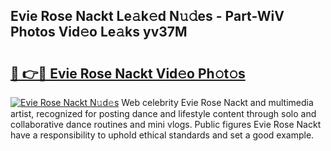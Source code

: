 ## Evie Rose Nackt Le𝚊k𝚎d N𝚞𝚍es - Part-WiV Photos Vid𝚎o Le𝚊ks yv37M

# <h2><a href="http://fb9bzpe.evod.top/?m=Evie+Rose+Nackt">🔗 👉🔴 Evie Rose Nackt Vid𝚎o Ph𝚘t𝚘s</a></h2>

[![Evie Rose Nackt N𝚞d𝚎s](https://i.imgur.com/8V9OHl7.gif)](http://fb9bzpe.evod.top/?m=Evie+Rose+Nackt)
Web celebrity Evie Rose Nackt and multimedia artist, recognized for posting dance and lifestyle content through solo and collaborative dance routines and mini vlogs. Public figures Evie Rose Nackt have a responsibility to uphold ethical standards and set a good example. 
